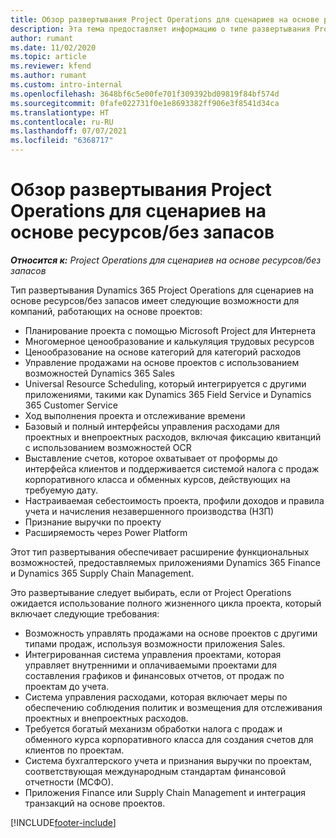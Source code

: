 ```yaml
---
title: Обзор развертывания Project Operations для сценариев на основе ресурсов/без запасов
description: Эта тема предоставляет информацию о типе развертывания Project Operations для сценариев на основе ресурсов/без запасов.
author: rumant
ms.date: 11/02/2020
ms.topic: article
ms.reviewer: kfend
ms.author: rumant
ms.custom: intro-internal
ms.openlocfilehash: 3648bf6c5e00fe701f309392bd09819f84bf574d
ms.sourcegitcommit: 0fafe022731f0e1e8693382ff906e3f8541d34ca
ms.translationtype: HT
ms.contentlocale: ru-RU
ms.lasthandoff: 07/07/2021
ms.locfileid: "6368717"
---
```

# <a name="project-operations-for-resourcenon-stocked-based-scenarios-deployment-overview"></a>Обзор развертывания Project Operations для сценариев на основе ресурсов/без запасов

_**Относится к:** Project Operations для сценариев на основе ресурсов/без запасов_

Тип развертывания Dynamics 365 Project Operations для сценариев на основе ресурсов/без запасов имеет следующие возможности для компаний, работающих на основе проектов:

- Планирование проекта с помощью Microsoft Project для Интернета
- Многомерное ценообразование и калькуляция трудовых ресурсов
- Ценообразование на основе категорий для категорий расходов
- Управление продажами на основе проектов с использованием возможностей Dynamics 365 Sales
- Universal Resource Scheduling, который интегрируется с другими приложениями, такими как Dynamics 365 Field Service и Dynamics 365 Customer Service
- Ход выполнения проекта и отслеживание времени
- Базовый и полный интерфейсы управления расходами для проектных и внепроектных расходов, включая фиксацию квитанций с использованием возможностей OCR
- Выставление счетов, которое охватывает от проформы до интерфейса клиентов и поддерживается системой налога с продаж корпоративного класса и обменных курсов, действующих на требуемую дату.
- Настраиваемая себестоимость проекта, профили доходов и правила учета и начисления незавершенного производства (НЗП)
- Признание выручки по проекту
- Расширяемость через Power Platform

Этот тип развертывания обеспечивает расширение функциональных возможностей, предоставляемых приложениями Dynamics 365 Finance и Dynamics 365 Supply Chain Management.

Это развертывание следует выбирать, если от Project Operations ожидается использование полного жизненного цикла проекта, который включает следующие требования:

- Возможность управлять продажами на основе проектов с другими типами продаж, используя возможности приложения Sales.
- Интегрированная система управления проектами, которая управляет внутренними и оплачиваемыми проектами для составления графиков и финансовых отчетов, от продаж по проектам до учета.
- Система управления расходами, которая включает меры по обеспечению соблюдения политик и возмещения для отслеживания проектных и внепроектных расходов.
- Требуется богатый механизм обработки налога с продаж и обменного курса корпоративного класса для создания счетов для клиентов по проектам.
- Система бухгалтерского учета и признания выручки по проектам, соответствующая международным стандартам финансовой отчетности (МСФО).
- Приложения Finance или Supply Chain Management и интеграция транзакций на основе проектов.


[!INCLUDE[footer-include](../includes/footer-banner.md)]